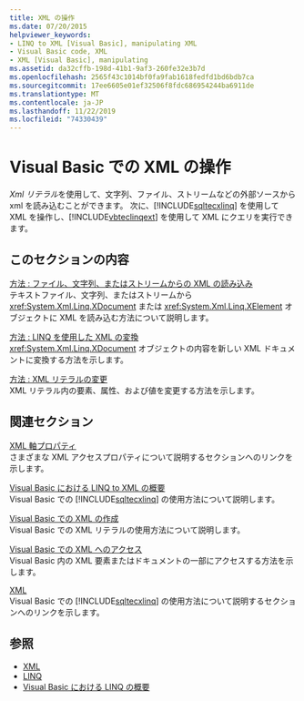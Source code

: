 ```yaml
---
title: XML の操作
ms.date: 07/20/2015
helpviewer_keywords:
- LINQ to XML [Visual Basic], manipulating XML
- Visual Basic code, XML
- XML [Visual Basic], manipulating
ms.assetid: da32cffb-198d-41b1-9af3-260fe32e3b7d
ms.openlocfilehash: 2565f43c1014bf0fa9fab1618fedfd1bd6bdb7ca
ms.sourcegitcommit: 17ee6605e01ef32506f8fdc686954244ba6911de
ms.translationtype: MT
ms.contentlocale: ja-JP
ms.lasthandoff: 11/22/2019
ms.locfileid: "74330439"
---
```

# <a name="manipulating-xml-in-visual-basic"></a>Visual Basic での XML の操作
*Xml リテラル*を使用して、文字列、ファイル、ストリームなどの外部ソースから xml を読み込むことができます。 次に、[!INCLUDE[sqltecxlinq](~/includes/sqltecxlinq-md.md)] を使用して XML を操作し、[!INCLUDE[vbteclinqext](~/includes/vbteclinqext-md.md)] を使用して XML にクエリを実行できます。  
  
## <a name="in-this-section"></a>このセクションの内容  
 [方法 : ファイル、文字列、またはストリームからの XML の読み込み](../../../../visual-basic/programming-guide/language-features/xml/how-to-load-xml-from-a-file-string-or-stream.md)  
 テキストファイル、文字列、またはストリームから <xref:System.Xml.Linq.XDocument> または <xref:System.Xml.Linq.XElement> オブジェクトに XML を読み込む方法について説明します。  
  
 [方法 : LINQ を使用した XML の変換](../../../../visual-basic/programming-guide/language-features/xml/how-to-transform-xml-by-using-linq.md)  
 <xref:System.Xml.Linq.XDocument> オブジェクトの内容を新しい XML ドキュメントに変換する方法を示します。  
  
 [方法 : XML リテラルの変更](../../../../visual-basic/programming-guide/language-features/xml/how-to-modify-xml-literals.md)  
 XML リテラル内の要素、属性、および値を変更する方法を示します。  
  
## <a name="related-sections"></a>関連セクション  
 [XML 軸プロパティ](../../../../visual-basic/language-reference/xml-axis/index.md)  
 さまざまな XML アクセスプロパティについて説明するセクションへのリンクを示します。  
  
 [Visual Basic における LINQ to XML の概要](../../../../visual-basic/programming-guide/language-features/xml/overview-of-linq-to-xml.md)  
 Visual Basic での [!INCLUDE[sqltecxlinq](~/includes/sqltecxlinq-md.md)] の使用方法について説明します。  
  
 [Visual Basic での XML の作成](../../../../visual-basic/programming-guide/language-features/xml/creating-xml.md)  
 Visual Basic での XML リテラルの使用方法について説明します。  
  
 [Visual Basic での XML へのアクセス](../../../../visual-basic/programming-guide/language-features/xml/accessing-xml.md)  
 Visual Basic 内の XML 要素またはドキュメントの一部にアクセスする方法を示します。  
  
 [XML](../../../../visual-basic/programming-guide/language-features/xml/index.md)  
 Visual Basic での [!INCLUDE[sqltecxlinq](~/includes/sqltecxlinq-md.md)] の使用方法について説明するセクションへのリンクを示します。  
  
## <a name="see-also"></a>参照

- [XML](../../../../visual-basic/programming-guide/language-features/xml/index.md)
- [LINQ](../../../../visual-basic/programming-guide/language-features/linq/index.md)
- [Visual Basic における LINQ の概要](../../../../visual-basic/programming-guide/language-features/linq/introduction-to-linq.md)
